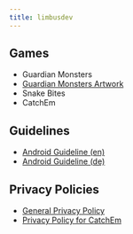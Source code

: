 ```yaml
---
title: limbusdev
---
```



## Games

* Guardian Monsters
* [Guardian Monsters Artwork](https://limbusdev.github.io/guardian_monsters_artwork/)
* Snake Bites
* CatchEm


## Guidelines

+ [Android Guideline (en)](./android_guideline.md)
+ [Android Guideline (de)](./android_guideline_de.md)


## Privacy Policies

+ [General Privacy Policy](./documents/privacy_policies/Privacy_Policy.html)
+ [Privacy Policy for CatchEm](./documents/privacy_policies/Privacy_Policy_CatchEm.html)
